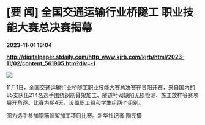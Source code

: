 # [要 闻] 全国交通运输行业桥隧工 职业技能大赛总决赛揭幕

**2023-11-01 18:04**

**http://digitalpaper.stdaily.com/http_www.kjrb.com/kjrb/html/2023-11/02/content_561905.htm?div=-1**

![](http://digitalpaper.stdaily.com/http_www.kjrb.com/kjrb/images/2023-11/02/03/3576005_zhangjy_1698849992728_b.jpg)

 11月1日，全国交通运输行业桥隧工职业技能大赛总决赛在贵阳开赛，来自国内的85支队伍214名选手围绕钢筋骨架加工、隧道衬砌缺陷无损检测、施工放样等赛项展开角逐。比赛为期4天，设置职工组和学生组两个组别。

 图为选手参加钢筋骨架加工项目比赛。新华社记者 陶亮摄